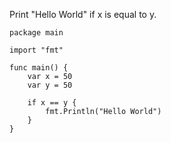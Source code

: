 Print "Hello World" if x is equal to y.

    package main
    
    import "fmt"
    
    func main() {
        var x = 50
        var y = 50
        
        if x == y {
            fmt.Println("Hello World")
        }
    }
